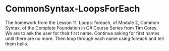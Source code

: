 # CommonSyntax-LoopsForEach
The homework from the Lesson 11, Loops: foreach, of Module 2, Common Syntax, of the Complete Foundation in C# Course Series from Tim Corey. We are to ask the user for their first name. Continue asking for first names until there are no more. Then loop through each name using foreach and tell them hello.
